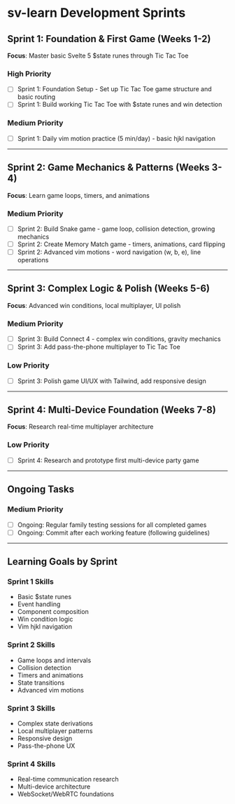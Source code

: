 # sv-learn Development Sprints

## Sprint 1: Foundation & First Game (Weeks 1-2)
**Focus**: Master basic Svelte 5 $state runes through Tic Tac Toe

### High Priority
- [ ] Sprint 1: Foundation Setup - Set up Tic Tac Toe game structure and basic routing
- [ ] Sprint 1: Build working Tic Tac Toe with $state runes and win detection

### Medium Priority
- [ ] Sprint 1: Daily vim motion practice (5 min/day) - basic hjkl navigation

---

## Sprint 2: Game Mechanics & Patterns (Weeks 3-4)
**Focus**: Learn game loops, timers, and animations

### Medium Priority
- [ ] Sprint 2: Build Snake game - game loop, collision detection, growing mechanics
- [ ] Sprint 2: Create Memory Match game - timers, animations, card flipping
- [ ] Sprint 2: Advanced vim motions - word navigation (w, b, e), line operations

---

## Sprint 3: Complex Logic & Polish (Weeks 5-6)
**Focus**: Advanced win conditions, local multiplayer, UI polish

### Medium Priority
- [ ] Sprint 3: Build Connect 4 - complex win conditions, gravity mechanics
- [ ] Sprint 3: Add pass-the-phone multiplayer to Tic Tac Toe

### Low Priority
- [ ] Sprint 3: Polish game UI/UX with Tailwind, add responsive design

---

## Sprint 4: Multi-Device Foundation (Weeks 7-8)
**Focus**: Research real-time multiplayer architecture

### Low Priority
- [ ] Sprint 4: Research and prototype first multi-device party game

---

## Ongoing Tasks

### Medium Priority
- [ ] Ongoing: Regular family testing sessions for all completed games
- [ ] Ongoing: Commit after each working feature (following guidelines)

---

## Learning Goals by Sprint

### Sprint 1 Skills
- Basic $state runes
- Event handling
- Component composition
- Win condition logic
- Vim hjkl navigation

### Sprint 2 Skills
- Game loops and intervals
- Collision detection
- Timers and animations
- State transitions
- Advanced vim motions

### Sprint 3 Skills
- Complex state derivations
- Local multiplayer patterns
- Responsive design
- Pass-the-phone UX

### Sprint 4 Skills
- Real-time communication research
- Multi-device architecture
- WebSocket/WebRTC foundations